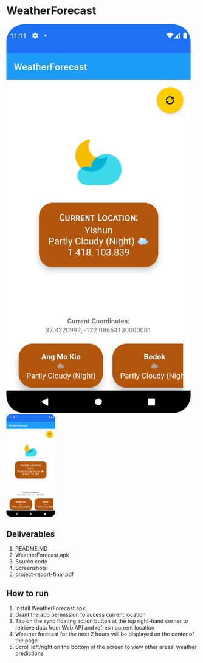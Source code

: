 # WeatherForecast

![alt text](https://github.com/claudeonrs/WeatherForecast/blob/master/Screenshot_20220527_191118.png)
<img src="Screenshot_20220527_191118.png" width="128"/>

## Deliverables 
1. README.MD
2. WeatherForecast.apk
3. Source code
4. Screenshots
5. project-report-final.pdf

## How to run
1. Install WeatherForecast.apk
2. Grant the app permission to access current location
3. Tap on the sync floating action button at the top right-hand corner to retrieve data from Web API and refresh current location
4. Weather forecast for the next 2 hours will be displayed on the center of the page
5. Scroll left/right on the bottom of the screen to view other areas' weather predictions
